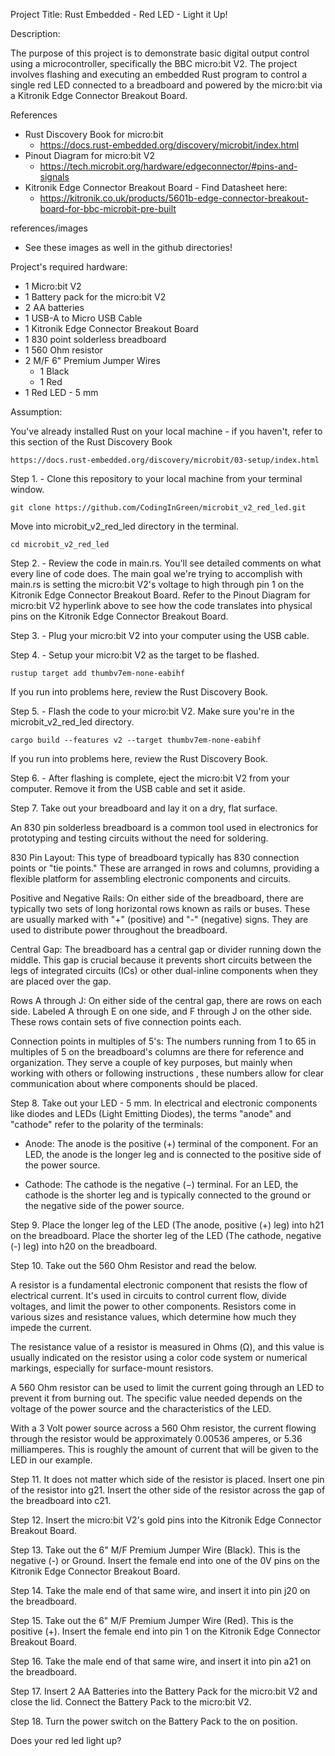 Project Title: Rust Embedded - Red LED - Light it Up!

Description:

The purpose of this project is to demonstrate basic digital output control using a microcontroller, specifically the BBC micro:bit V2. The project involves flashing and executing an embedded Rust program to control a single red LED connected to a breadboard and powered by the micro:bit via a Kitronik Edge Connector Breakout Board. 

References 
- Rust Discovery Book for micro:bit 
   - https://docs.rust-embedded.org/discovery/microbit/index.html
- Pinout Diagram for micro:bit V2
   - https://tech.microbit.org/hardware/edgeconnector/#pins-and-signals
- Kitronik Edge Connector Breakout Board - Find Datasheet here:
   - https://kitronik.co.uk/products/5601b-edge-connector-breakout-board-for-bbc-microbit-pre-built

references/images
- See these images as well in the github directories!

Project's required hardware:

- 1 Micro:bit V2
- 1 Battery pack for the micro:bit V2
- 2 AA batteries
- 1 USB-A to Micro USB Cable
- 1 Kitronik Edge Connector Breakout Board
- 1 830 point solderless breadboard
- 1 560 Ohm resistor
- 2 M/F 6" Premium Jumper Wires 
    - 1 Black 
    - 1 Red
- 1 Red LED - 5 mm

Assumption:

You've already installed Rust on your local machine - if you haven't, refer to this section of the Rust Discovery Book 

    https://docs.rust-embedded.org/discovery/microbit/03-setup/index.html

Step 1. - Clone this repository to your local machine from your terminal window.

    git clone https://github.com/CodingInGreen/microbit_v2_red_led.git

Move into microbit_v2_red_led directory in the terminal.

    cd microbit_v2_red_led

Step 2. - Review the code in main.rs. You'll see detailed comments on what every line of code does. The main goal we're trying to accomplish with main.rs is setting the micro:bit V2's voltage to high through pin 1 on the Kitronik Edge Connector Breakout Board. Refer to the Pinout Diagram for micro:bit V2 hyperlink above to see how the code translates into physical pins on the Kitronik Edge Connector Breakout Board.

Step 3. - Plug your micro:bit V2 into your computer using the USB cable. 

Step 4. - Setup your micro:bit V2 as the target to be flashed.

    rustup target add thumbv7em-none-eabihf

If you run into problems here, review the Rust Discovery Book.

Step 5. - Flash the code to your micro:bit V2. Make sure you're in the microbit_v2_red_led directory.

    cargo build --features v2 --target thumbv7em-none-eabihf

If you run into problems here, review the Rust Discovery Book.

Step 6. - After flashing is complete, eject the micro:bit V2 from your computer. Remove it from the USB cable and set it aside.

Step 7. Take out your breadboard and lay it on a dry, flat surface. 

An 830 pin solderless breadboard is a common tool used in electronics for prototyping and testing circuits without the need for soldering.

830 Pin Layout: This type of breadboard typically has 830 connection points or "tie points." These are arranged in rows and columns, providing a flexible platform for assembling electronic components and circuits.

Positive and Negative Rails: On either side of the breadboard, there are typically two sets of long horizontal rows known as rails or buses. These are usually marked with "+" (positive) and "-" (negative) signs. They are used to distribute power throughout the breadboard. 

Central Gap: The breadboard has a central gap or divider running down the middle. This gap is crucial because it prevents short circuits between the legs of integrated circuits (ICs) or other dual-inline components when they are placed over the gap.

Rows A through J: On either side of the central gap, there are rows on each side. Labeled A through E on one side, and F through J on the other side. These rows contain sets of five connection points each. 

Connection points in multiples of 5's: The numbers running from 1 to 65 in multiples of 5 on the breadboard's columns are there for reference and organization. They serve a couple of key purposes, but mainly when working with others or following instructions , these numbers allow for clear communication about where components should be placed. 

Step 8. Take out your LED - 5 mm. In electrical and electronic components like diodes and LEDs (Light Emitting Diodes), the terms "anode" and "cathode" refer to the polarity of the terminals:

- Anode: The anode is the positive (+) terminal of the component. For an LED, the anode is the longer leg and is connected to the positive side of the power source.

- Cathode: The cathode is the negative (−) terminal. For an LED, the cathode is the shorter leg and is typically connected to the ground or the negative side of the power source.

Step 9. Place the longer leg of the LED (The anode, positive (+) leg) into h21 on the breadboard. Place the shorter leg of the LED (The cathode, negative (-) leg) into h20 on the breadboard.

Step 10. Take out the 560 Ohm Resistor and read the below. 

A resistor is a fundamental electronic component that resists the flow of electrical current. It's used in circuits to control current flow, divide voltages, and limit the power to other components. Resistors come in various sizes and resistance values, which determine how much they impede the current.

The resistance value of a resistor is measured in Ohms (Ω), and this value is usually indicated on the resistor using a color code system or numerical markings, especially for surface-mount resistors.

A 560 Ohm resistor can be used to limit the current going through an LED to prevent it from burning out. The specific value needed depends on the voltage of the power source and the characteristics of the LED.

With a 3 Volt power source across a 560 Ohm resistor, the current flowing through the resistor would be approximately 0.00536 amperes, or 5.36 milliamperes. This is roughly the amount of current that will be given to the LED in our example.

Step 11. It does not matter which side of the resistor is placed. Insert one pin of the resistor into g21. Insert the other side of the resistor across the gap of the breadboard into c21. 

Step 12. Insert the micro:bit V2's gold pins into the Kitronik Edge Connector Breakout Board. 

Step 13. Take out the 6" M/F Premium Jumper Wire (Black). This is the negative (-) or Ground. Insert the female end into one of the 0V pins on the Kitronik Edge Connector Breakout Board.

Step 14. Take the male end of that same wire, and insert it into pin j20 on the breadboard.

Step 15. Take out the 6" M/F Premium Jumper Wire (Red). This is the positive (+). Insert the female end into pin 1 on the Kitronik Edge Connector Breakout Board.

Step 16. Take the male end of that same wire, and insert it into pin a21 on the breadboard.

Step 17. Insert 2 AA Batteries into the Battery Pack for the micro:bit V2 and close the lid. Connect the Battery Pack to the micro:bit V2.

Step 18. Turn the power switch on the Battery Pack to the on position.

Does your red led light up?








